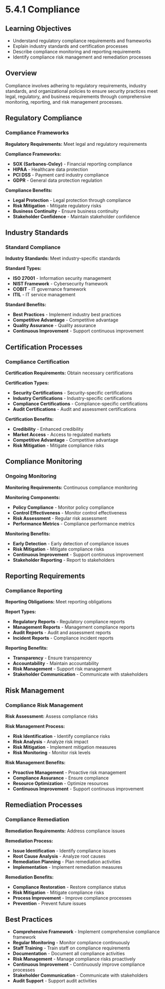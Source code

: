 # 5.4.1 Compliance

## Learning Objectives
- Understand regulatory compliance requirements and frameworks
- Explain industry standards and certification processes
- Describe compliance monitoring and reporting requirements
- Identify compliance risk management and remediation processes

## Overview
Compliance involves adhering to regulatory requirements, industry standards, and organizational policies to ensure security practices meet legal, regulatory, and business requirements through comprehensive monitoring, reporting, and risk management processes.

## Regulatory Compliance

### Compliance Frameworks
**Regulatory Requirements:** Meet legal and regulatory requirements

**Compliance Frameworks:**
- **SOX (Sarbanes-Oxley)** - Financial reporting compliance
- **HIPAA** - Healthcare data protection
- **PCI DSS** - Payment card industry compliance
- **GDPR** - General data protection regulation

**Compliance Benefits:**
- **Legal Protection** - Legal protection through compliance
- **Risk Mitigation** - Mitigate regulatory risks
- **Business Continuity** - Ensure business continuity
- **Stakeholder Confidence** - Maintain stakeholder confidence

## Industry Standards

### Standard Compliance
**Industry Standards:** Meet industry-specific standards

**Standard Types:**
- **ISO 27001** - Information security management
- **NIST Framework** - Cybersecurity framework
- **COBIT** - IT governance framework
- **ITIL** - IT service management

**Standard Benefits:**
- **Best Practices** - Implement industry best practices
- **Competitive Advantage** - Competitive advantage
- **Quality Assurance** - Quality assurance
- **Continuous Improvement** - Support continuous improvement

## Certification Processes

### Compliance Certification
**Certification Requirements:** Obtain necessary certifications

**Certification Types:**
- **Security Certifications** - Security-specific certifications
- **Industry Certifications** - Industry-specific certifications
- **Compliance Certifications** - Compliance-specific certifications
- **Audit Certifications** - Audit and assessment certifications

**Certification Benefits:**
- **Credibility** - Enhanced credibility
- **Market Access** - Access to regulated markets
- **Competitive Advantage** - Competitive advantage
- **Risk Mitigation** - Mitigate compliance risks

## Compliance Monitoring

### Ongoing Monitoring
**Monitoring Requirements:** Continuous compliance monitoring

**Monitoring Components:**
- **Policy Compliance** - Monitor policy compliance
- **Control Effectiveness** - Monitor control effectiveness
- **Risk Assessment** - Regular risk assessment
- **Performance Metrics** - Compliance performance metrics

**Monitoring Benefits:**
- **Early Detection** - Early detection of compliance issues
- **Risk Mitigation** - Mitigate compliance risks
- **Continuous Improvement** - Support continuous improvement
- **Stakeholder Reporting** - Report to stakeholders

## Reporting Requirements

### Compliance Reporting
**Reporting Obligations:** Meet reporting obligations

**Report Types:**
- **Regulatory Reports** - Regulatory compliance reports
- **Management Reports** - Management compliance reports
- **Audit Reports** - Audit and assessment reports
- **Incident Reports** - Compliance incident reports

**Reporting Benefits:**
- **Transparency** - Ensure transparency
- **Accountability** - Maintain accountability
- **Risk Management** - Support risk management
- **Stakeholder Communication** - Communicate with stakeholders

## Risk Management

### Compliance Risk Management
**Risk Assessment:** Assess compliance risks

**Risk Management Process:**
- **Risk Identification** - Identify compliance risks
- **Risk Analysis** - Analyze risk impact
- **Risk Mitigation** - Implement mitigation measures
- **Risk Monitoring** - Monitor risk levels

**Risk Management Benefits:**
- **Proactive Management** - Proactive risk management
- **Compliance Assurance** - Ensure compliance
- **Resource Optimization** - Optimize resources
- **Continuous Improvement** - Support continuous improvement

## Remediation Processes

### Compliance Remediation
**Remediation Requirements:** Address compliance issues

**Remediation Process:**
- **Issue Identification** - Identify compliance issues
- **Root Cause Analysis** - Analyze root causes
- **Remediation Planning** - Plan remediation activities
- **Implementation** - Implement remediation measures

**Remediation Benefits:**
- **Compliance Restoration** - Restore compliance status
- **Risk Mitigation** - Mitigate compliance risks
- **Process Improvement** - Improve compliance processes
- **Prevention** - Prevent future issues

## Best Practices
- **Comprehensive Framework** - Implement comprehensive compliance framework
- **Regular Monitoring** - Monitor compliance continuously
- **Staff Training** - Train staff on compliance requirements
- **Documentation** - Document all compliance activities
- **Risk Management** - Manage compliance risks proactively
- **Continuous Improvement** - Continuously improve compliance processes
- **Stakeholder Communication** - Communicate with stakeholders
- **Audit Support** - Support audit activities